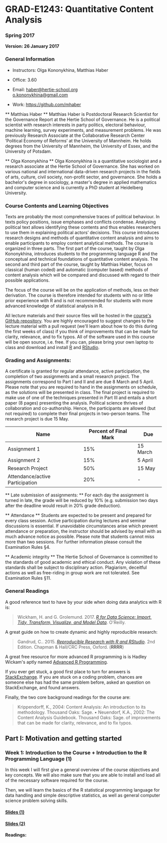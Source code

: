 # GRAD-E1243: Quantitative Content Analysis

### Spring 2017

**Version: 26 January 2017**

### General Information

- Instructors: Olga Kononykhina, Matthias Haber

- Office: 3.60

- Email:  <a href="mailto:haber@hertie-school.org">haber@hertie-school.org</a>   
  <a href="mailto:o.kononykhina@gmail.com">o.kononykhina@gmail.com</a>  
         
- Work:  <a href="https://github.com/mhaber">https://github.com/mhaber</a>

** Matthias Haber **
Matthias Haber is Postdoctoral Research Scientist for the Governance Report at the Hertie School of Governance. He is a political scientist with research interests in party politics, electoral behaviour, machine learning, survey experiments, and measurement problems. He was previously Research Associate at the Collaborative Research Center ‘Political Economy of Reforms’ at the University of Mannheim. He holds degrees from the University of Mannheim, the University of Essex, and the University of Potsdam.

** Olga Kononykhina **
Olga Kononykhina is a quantitative sociologist and a research associate at the Hertie School of Governance. She has worked on various national and international data-driven research projects in the fields of arts, culture, civil society, non-profit sector, and governance. She holds a bachelor's degree in sociology, a master's degree in applied mathematics and computer science and is currently a PhD student at Heidelberg University.

### Course Contents and Learning Objectives
Texts are probably the most comprehensive traces of political behaviour. In texts policy positions, issue emphases and conflicts condense. Analysing political text allows identifying these contents and thus enables researchers to use them in explaining political actors’ decisions. This course introduces research designs and methods of quantitative content analysis and aims to enable participants to employ content analytical methods. The course is organized in three parts. The first part of the course, taught by Olga Kononykhina, introduces students to the programming language R and the conceptual and technical foundations of quantitative content analysis. The second and third part of the course, taught by Matthias Haber, focus on classical (human coded) and automatic (computer based) methods of content analysis which will be compared and discussed with regard to their possible applications.

The focus of the course will be on the application of methods, less on their derivation. The course is therefore intended for students with no or little prior experience with R and is not recommended for students with more advanced knowledge of statistical analysis in R.  

All lecture materials and their source files will be hosted in the [course's GitHub repository](https://github.com/mhaber/HertieTextAnalysis). You are highly encouraged to suggest changes to the lecture material with a pull request (we'll learn about how to do this during the first weeks of class) if you think of improvements that can be made for clarity, relevance, and to fix typos. All of the software used in this course will be open source, i.e. free. If you can, please bring your own laptop to class and download and install [R](http://cran.ma.imperial.ac.uk/) and [RStudio](http://www.rstudio.com/products/rstudio/download/). 

### Grading and Assignments:
A certificate is granted for regular attendance, active participation, the completion of two assignments and a small research project. The assignments correspond to Part I and II and are due 8 March and 5 April.  Please note that you are required to hand in the assignments on schedule, as the solutions will be presented in class. The final project is required to make use of one of the techniques presented in Part III and entails a short paper (8 pages) presenting the analysis. Political science thrives of collaboration and co-authorship. Hence, the participants are allowed (but not required) to complete their final projects in two-person teams. The research project is due 15 May. 

| Name                    | Percent of Final Mark | Due              |
| ----------------------- | --------------------- | ---------------- |
| Assignment 1       | 15%                   | 15 March        |
| Assignment 2       | 15%                   | 5 April       |
| Research Project       | 50%                   | 15 May      |
| Attendance/active Participation | 20%           | -                |

** Late submission of assignments: **
For each day the assignment is turned in late, the grade will be reduced by 10% (e.g. submission two days after the deadline would result in 20% grade deduction).

** Attendance **
Students are expected to be present and prepared for every class session. Active participation during lectures and seminar discussions is essential. If unavoidable circumstances arise which prevent attendance or preparation, the instructor should be advised by email with as much advance notice as possible. Please note that students cannot miss more than two sessions. For further information please consult the Examination Rules §4. 

** Academic integrity **
The Hertie School of Governance is committed to the standards of good academic and ethical conduct. Any violation of these standards shall be subject to disciplinary action. Plagiarism, deceitful actions as well as free-riding in group work are not tolerated. See Examination Rules §11.

### General Readings
A good reference text to have by your side when doing data analytics with R is:
> Wickham, H. and G. Grolemund. 2017. *[R for Data Science: Import, Tidy, Transform, Visualize, and Model Data](http://r4ds.had.co.nz/index.html)*. O'Reilly.

A great guide on how to create dynamic and highly reproducible research:
> Gandrud, C.. 2015. *[Reproducible Research with R and RStudio](http://christophergandrud.github.io/RepResR-RStudio/)*. 2nd Edition.
Chapman & Hall/CRC Press, Oxford. (**RRRR**)

A great free resource for more advanced R programming is is Hadley Wickam's
aptly named [Advanced R Programming](http://adv-r.had.co.nz/).

If you ever get stuck, a good first place to turn for answers is [StackExchange](http://stackexchange.com/). If you are stuck on a coding problem, chances are someone else has had the same problem before, asked an question on StackExchange, and found answers.

Finally, the two core background readings for the course are:
> Krippendorff, K., 2004: Content Analysis: An introduction to its methodology. Thousand Oaks: Sage.
> •	Neuendorf, K.A., 2002: The Content Analysis Guidebook. Thousand Oaks: Sage.
 of improvements that can be made for clarity, relevance, and to fix typos.
 
## Part I: Motivation and getting started

### Week 1: Introduction to the Course + Introduction to the R Programming Language (1)

In this week I will first give a general overview of the course objectives and key concepts. We will also make sure that you are able to install and load all of the necessary software required for the course.

Then, we will learn the basics of the R statistical programming language for data handling and simple descriptive statistics, as well as general computer science problem solving skills.

#### [Slides (1)](https://cdn.rawgit.com/HertieDataScience/SyllabusAndLectures/b6dcedf9bae651ff9823b79f62dae3281fe964b3/LectureSlides/Lecture1/Lecture1.html)

#### [Slides (2)](https://cdn.rawgit.com/HertieDataScience/SyllabusAndLectures/d2f347182d1dcb56524620aeb583e975b9e0ec03/LectureSlides/Lecture2/Lecture2.html)

#### Readings:

